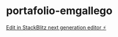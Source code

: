 # portafolio-emgallego

[Edit in StackBlitz next generation editor ⚡️](https://stackblitz.com/~/github.com/edwinmgallego/portafolio-emgallego)